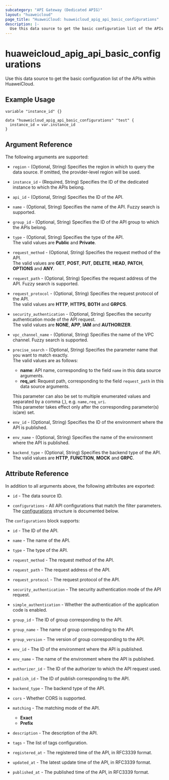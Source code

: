 ```yaml
---
subcategory: "API Gateway (Dedicated APIG)"
layout: "huaweicloud"
page_title: "HuaweiCloud: huaweicloud_apig_api_basic_configurations"
description: |-
  Use this data source to get the basic configuration list of the APIs within HuaweiCloud.
---
```


# huaweicloud_apig_api_basic_configurations

Use this data source to get the basic configuration list of the APIs within HuaweiCloud.

## Example Usage

```hcl
variable "instance_id" {}

data "huaweicloud_apig_api_basic_configurations" "test" {
  instance_id = var.instance_id
}
```

## Argument Reference

The following arguments are supported:

* `region` - (Optional, String) Specifies the region in which to query the data source.
  If omitted, the provider-level region will be used.

* `instance_id` - (Required, String) Specifies the ID of the dedicated instance to which the APIs belong.

* `api_id` - (Optional, String) Specifies the ID of the API.

* `name` - (Optional, String) Specifies the name of the API. Fuzzy search is supported.

* `group_id` - (Optional, String) Specifies the ID of the API group to which the APIs belong.

* `type` - (Optional, String) Specifies the type of the API.  
  The valid values are **Public** and **Private**.

* `request_method` - (Optional, String) Specifies the request method of the API.  
  The valid values are **GET**, **POST**, **PUT**, **DELETE**, **HEAD**, **PATCH**, **OPTIONS** and **ANY**.

* `request_path` - (Optional, String) Specifies the request address of the API. Fuzzy search is supported.

* `request_protocol` - (Optional, String) Specifies the request protocol of the API.  
  The valid values are **HTTP**, **HTTPS**, **BOTH** and **GRPCS**.

* `security_authentication` - (Optional, String) Specifies the security authentication mode of the API request.  
  The valid values are **NONE**, **APP**, **IAM** and **AUTHORIZER**.

* `vpc_channel_name` - (Optional, String) Specifies the name of the VPC channel. Fuzzy search is supported.

* `precise_search` - (Optional, String) Specifies the parameter name that you want to match exactly.  
  The valid values are as follows:
  + **name**: API name, corresponding to the field `name` in this data source arguments.
  + **req_uri**: Request path, corresponding to the field `request_path` in this data source arguments.

  This parameter can also be set to multiple enumerated values and separated by a comma (,), e.g. `name,req_uri`.  
  This parameter takes effect only after the corresponding parameter(s) is(are) set.

* `env_id` - (Optional, String) Specifies the ID of the environment where the API is published.

* `env_name` - (Optional, String) Specifies the name of the environment where the API is published.

* `backend_type` - (Optional, String) Specifies the backend type of the API.  
  The valid values are **HTTP**, **FUNCTION**, **MOCK** and **GRPC**.

## Attribute Reference

In addition to all arguments above, the following attributes are exported:

* `id` - The data source ID.

* `configurations` - All API configurations that match the filter parameters.
  The [configurations](#basic_configurations) structure is documented below.

<a name="basic_configurations"></a>
The `configurations` block supports:

* `id` - The ID of the API.

* `name` - The name of the API.

* `type` - The type of the API.

* `request_method` - The request method of the API.

* `request_path` - The request address of the API.

* `request_protocol` - The request protocol of the API.

* `security_authentication` - The security authentication mode of the API request.

* `simple_authentication` - Whether the authentication of the application code is enabled.

* `group_id` - The ID of group corresponding to the API.

* `group_name` - The name of group corresponding to the API.

* `group_version` - The version of group corresponding to the API.

* `env_id` - The ID of the environment where the API is published.

* `env_name` - The name of the environment where the API is published.

* `authorizer_id` - The ID of the authorizer to which the API request used.

* `publish_id` - The ID of publish corresponding to the API.

* `backend_type` - The backend type of the API.

* `cors` - Whether CORS is supported.

* `matching` - The matching mode of the API.  
  + **Exact**
  + **Prefix**

* `description` - The description of the API.

* `tags` - The list of tags configuration.

* `registered_at` - The registered time of the API, in RFC3339 format.

* `updated_at` - The latest update time of the API, in RFC3339 format.

* `published_at` - The published time of the API, in RFC3339 format.
